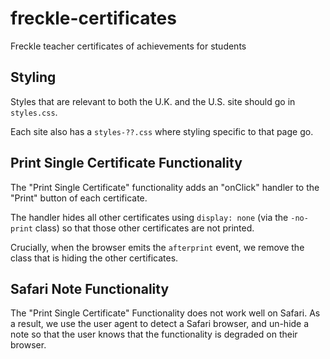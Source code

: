 # freckle-certificates

Freckle teacher certificates of achievements for students

## Styling

Styles that are relevant to both the U.K. and the U.S. site should go in `styles.css`.

Each site also has a `styles-??.css` where styling specific to that page go.

## Print Single Certificate Functionality

The "Print Single Certificate" functionality adds an "onClick" handler to the
"Print" button of each certificate.

The handler hides all other certificates using `display: none` (via the
`-no-print` class) so that those other certificates are not printed.

Crucially, when the browser emits the `afterprint` event, we remove the class
that is hiding the other certificates.

## Safari Note Functionality

The "Print Single Certificate" Functionality does not work well on Safari. As a
result, we use the user agent to detect a Safari browser, and un-hide a note so
that the user knows that the functionality is degraded on their browser.
